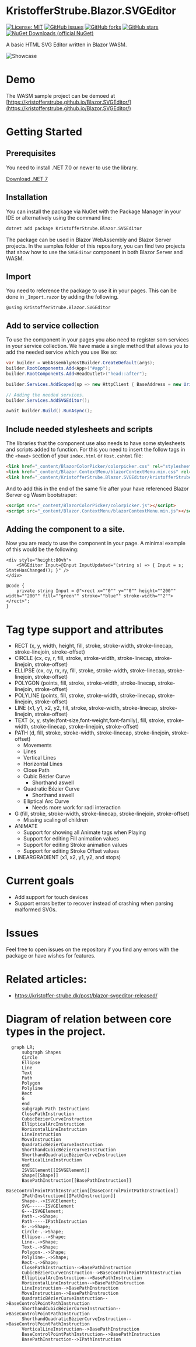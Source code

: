# KristofferStrube.Blazor.SVGEditor
[![License: MIT](https://img.shields.io/badge/License-MIT-yellow.svg)](/LICENSE)
[![GitHub issues](https://img.shields.io/github/issues/KristofferStrube/Blazor.SVGEditor)](https://github.com/KristofferStrube/Blazor.SVGEditor/issues)
[![GitHub forks](https://img.shields.io/github/forks/KristofferStrube/Blazor.SVGEditor)](https://github.com/KristofferStrube/Blazor.SVGEditor/network/members)
[![GitHub stars](https://img.shields.io/github/stars/KristofferStrube/Blazor.SVGEditor)](https://github.com/KristofferStrube/Blazor.SVGEditor/stargazers)
[![NuGet Downloads (official NuGet)](https://img.shields.io/nuget/dt/KristofferStrube.Blazor.SVGEditor?label=NuGet%20Downloads)](https://www.nuget.org/packages/KristofferStrube.Blazor.SVGEditor/)

A basic HTML SVG Editor written in Blazor WASM.

![Showcase](./docs/showcase.gif?raw=true)

# Demo
The WASM sample project can be demoed at [https://kristofferstrube.github.io/Blazor.SVGEditor/](https://kristofferstrube.github.io/Blazor.SVGEditor/)

# Getting Started
## Prerequisites
You need to install .NET 7.0 or newer to use the library.

[Download .NET 7](https://dotnet.microsoft.com/download/dotnet/7.0)

## Installation
You can install the package via NuGet with the Package Manager in your IDE or alternatively using the command line:
```bash
dotnet add package KristofferStrube.Blazor.SVGEditor
```
The package can be used in Blazor WebAssembly and Blazor Server projects. In the samples folder of this repository, you can find two projects that show how to use the `SVGEditor` component in both Blazor Server and WASM.

## Import
You need to reference the package to use it in your pages. This can be done in `_Import.razor` by adding the following.
```razor
@using KristofferStrube.Blazor.SVGEditor
```

## Add to service collection
To use the component in your pages you also need to register som services in your service collection. We have made a single method that allows you to add the needed service which you use like so:

```csharp
var builder = WebAssemblyHostBuilder.CreateDefault(args);
builder.RootComponents.Add<App>("#app");
builder.RootComponents.Add<HeadOutlet>("head::after");

builder.Services.AddScoped(sp => new HttpClient { BaseAddress = new Uri(builder.HostEnvironment.BaseAddress) });

// Adding the needed services.
builder.Services.AddSVGEditor();

await builder.Build().RunAsync();
```

## Include needed stylesheets and scripts
The libraries that the component use also needs to have some stylesheets and scripts added to function.
For this you need to insert the follow tags in the `<head>` section of your `index.html` or `Host.cshtml` file:
```html
<link href="_content/BlazorColorPicker/colorpicker.css" rel="stylesheet" />
<link href="_content/Blazor.ContextMenu/blazorContextMenu.min.css" rel="stylesheet" />
<link href="_content/KristofferStrube.Blazor.SVGEditor/kristofferStrubeBlazorSVGEditor.css" rel="stylesheet" />
```
And to add this in the end of the same file after your have referenced Blazor Server og Wasm bootstraper:

```html
<script src="_content/BlazorColorPicker/colorpicker.js"></script>
<script src="_content/Blazor.ContextMenu/blazorContextMenu.min.js"></script>
```

## Adding the component to a site.
Now you are ready to use the component in your page. A minimal example of this would be the following:

```razor
<div style="height:80vh">
    <SVGEditor Input=@Input InputUpdated="(string s) => { Input = s; StateHasChanged(); }" />
</div>

@code {
    private string Input = @"<rect x=""0"" y=""0"" height=""200"" width=""200"" fill=""green"" stroke=""blue"" stroke-width=""2""></rect>";
}
```

# Tag type support and attributes
- RECT (x, y, width, height, fill, stroke, stroke-width, stroke-linecap, stroke-linejoin, stroke-offset)
- CIRCLE (cx, cy, r, fill, stroke, stroke-width, stroke-linecap, stroke-linejoin, stroke-offset)
- ELLIPSE (cx, cy, rx, ry, fill, stroke, stroke-width, stroke-linecap, stroke-linejoin, stroke-offset)
- POLYGON (points, fill, stroke, stroke-width, stroke-linecap, stroke-linejoin, stroke-offset)
- POLYLINE (points, fill, stroke, stroke-width, stroke-linecap, stroke-linejoin, stroke-offset)
- LINE (x1, y1, x2, y2, fill, stroke, stroke-width, stroke-linecap, stroke-linejoin, stroke-offset)
- TEXT (x, y, style:(font-size,font-weight,font-family), fill, stroke, stroke-width, stroke-linecap, stroke-linejoin, stroke-offset)
- PATH (d, fill, stroke, stroke-width, stroke-linecap, stroke-linejoin, stroke-offset)
    - Movements
    - Lines
    - Vertical Lines
    - Horizontal Lines
    - Close Path
    - Cubic Bézier Curve
        - Shorthand aswell
    - Quadratic Bézier Curve
        - Shorthand aswell
    - Elliptical Arc Curve
        - Needs more work for radi interaction
- G (fill, stroke, stroke-width, stroke-linecap, stroke-linejoin, stroke-offset)
    - Missing scaling of children
- ANIMATE
    - Support for showing all Animate tags when Playing
    - Support for editing Fill animation values
    - Support for editing Stroke animation values
    - Support for editing Stroke Offset values
- LINEARGRADIENT (x1, x2, y1, y2, and stops)

# Current goals
- Add support for touch devices
- Support errors better to recover instead of crashing when parsing malformed SVGs.

# Issues
Feel free to open issues on the repository if you find any errors with the package or have wishes for features.

# Related articles:
- https://kristoffer-strube.dk/post/blazor-svgeditor-released/

# Diagram of relation between core types in the project.

```mermaid
  graph LR;
      subgraph Shapes
      Circle
      Ellipse
      Line
      Text
      Path
      Polygon
      Polyline
      Rect
      G
      end
      subgraph Path Instructions
      ClosePathInstruction
      CubicBézierCurveInstruction
      EllipticalArcInstruction
      HorizontalLineInstruction
      LineInstruction
      MoveInstruction
      QuadraticBézierCurveInstruction
      ShorthandCubicBézierCurveInstruction
      ShorthandQuadraticBézierCurveInstruction
      VerticalLineInstruction
      end
      ISVGElement[[ISVGElement]]
      Shape[[Shape]]
      BasePathInstruction[[BasePathInstruction]]
      BaseControlPointPathInstruction[[BaseControlPointPathInstruction]]
      IPathInstruction[[IPathInstruction]]
      Shape-.->ISVGElement;
      SVG------ISVGElement
      G---ISVGElement;
      Path-.->Shape;
      Path-----IPathInstruction
      G-.->Shape;
      Circle-.->Shape;
      Ellipse-.->Shape;
      Line-.->Shape;
      Text-.->Shape;
      Polygon-.->Shape;
      Polyline-.->Shape;
      Rect-.->Shape;
      ClosePathInstruction-->BasePathInstruction
      CubicBézierCurveInstruction-->BaseControlPointPathInstruction
      EllipticalArcInstruction-->BasePathInstruction
      HorizontalLineInstruction-->BasePathInstruction
      LineInstruction-->BasePathInstruction
      MoveInstruction-->BasePathInstruction
      QuadraticBézierCurveInstruction-->BaseControlPointPathInstruction
      ShorthandCubicBézierCurveInstruction-->BaseControlPointPathInstruction
      ShorthandQuadraticBézierCurveInstruction-->BaseControlPointPathInstruction
      VerticalLineInstruction-->BasePathInstruction
      BaseControlPointPathInstruction-->BasePathInstruction
      BasePathInstruction-->IPathInstruction
```
